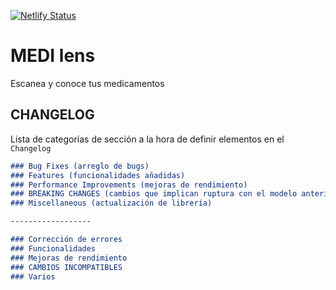 [![Netlify Status](https://api.netlify.com/api/v1/badges/2d6ac58f-f8a7-4637-8912-384c684cd946/deploy-status)](https://app.netlify.com/sites/medilens/deploys)

# MEDI lens

Escanea y conoce tus medicamentos

## CHANGELOG

Lista de categorías de sección a la hora de definir elementos en el `Changelog`

```Markdown
### Bug Fixes (arreglo de bugs)
### Features (funcionalidades añadidas)
### Performance Improvements (mejoras de rendimiento)
### BREAKING CHANGES (cambios que implican ruptura con el modelo anterior)
### Miscellaneous (actualización de librería)

------------------

### Corrección de errores
### Funcionalidades
### Mejoras de rendimiento
### CAMBIOS INCOMPATIBLES
### Varios
```